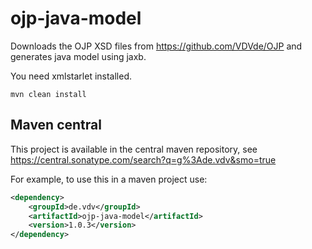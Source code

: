 # ojp-java-model

Downloads the OJP XSD files from https://github.com/VDVde/OJP and generates java model using jaxb.

You need xmlstarlet installed.

```mvn clean install```


## Maven central
This project is available in the central maven repository, see https://central.sonatype.com/search?q=g%3Ade.vdv&smo=true

For example, to use this in a maven project use:
```xml
<dependency>
    <groupId>de.vdv</groupId>
    <artifactId>ojp-java-model</artifactId>
    <version>1.0.3</version>
</dependency>
```
